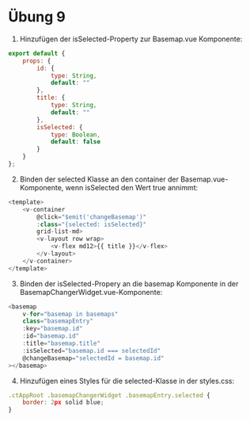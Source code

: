 # Übung 9

1. Hinzufügen der isSelected-Property zur Basemap.vue Komponente:

```javascript
export default {
    props: {
        id: {
            type: String,
            default: ""
        },
        title: {
            type: String,
            default: ""
        },
        isSelected: {
            type: Boolean,
            default: false
        }
    }
};
```

2. Binden der selected Klasse an den container der Basemap.vue-Komponente, wenn isSelected den Wert true annimmt:

```javascript
<template>
    <v-container
        @click="$emit('changeBasemap')"
        :class="{selected: isSelected}"
        grid-list-md>
        <v-layout row wrap>
            <v-flex md12>{{ title }}</v-flex>
        </v-layout>
    </v-container>
</template>
```

3. Binden der isSelected-Propery an die basemap Komponente in der BasemapChangerWidget.vue-Komponente:

```javascript
<basemap
    v-for="basemap in basemaps"
    class="basemapEntry"
    :key="basemap.id"
    :id="basemap.id"
    :title="basemap.title"
    :isSelected="basemap.id === selectedId"
    @changeBasemap="selectedId = basemap.id"
></basemap>
```

4. Hinzufügen eines Styles für die selected-Klasse in der styles.css:

```javascript
.ctAppRoot .basemapChangerWidget .basemapEntry.selected {
    border: 2px solid blue;
}
```
